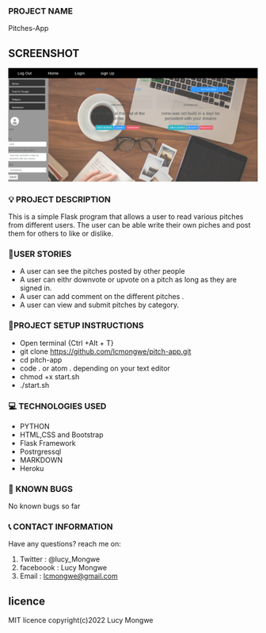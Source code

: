 ### PROJECT NAME

Pitches-App

## SCREENSHOT

![PITCHES-APP](/app/static/images/pitchscreenshot.png)

### :bulb: PROJECT DESCRIPTION

This is a simple Flask program that allows a user to read various pitches from different users. The user can be able write their own piches and post them for others to like or dislike.  

### :pushpin:USER STORIES
- A user can see the pitches posted by other people
- A user can eithr downvote or upvote on a pitch as long as they are signed in.
- A user can add comment on the different pitches .
- A user can view and submit pitches by category.

### :pushpin:PROJECT SETUP INSTRUCTIONS

- Open terminal {Ctrl +Alt + T}
- git clone https://github.com/lcmongwe/pitch-app.git
- cd pitch-app
- code . or atom . depending on your text editor
- chmod +x start.sh
- ./start.sh

### :computer: TECHNOLOGIES USED

- PYTHON
- HTML,CSS and Bootstrap
- Flask Framework
- Postrgressql
- MARKDOWN
- Heroku

### :pushpin: KNOWN BUGS
No known bugs so far

### :telephone_receiver: CONTACT INFORMATION

Have any questions? reach me on:

1. Twitter : @lucy_Mongwe
2. faceboook : Lucy Mongwe
3. Email : lcmongwe@gmail.com

## licence
MIT licence
copyright(c)2022 Lucy Mongwe

